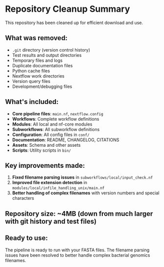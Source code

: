 # Repository Cleanup Summary

This repository has been cleaned up for efficient download and use.

## What was removed:
- `.git` directory (version control history)
- Test results and output directories
- Temporary files and logs
- Duplicate documentation files
- Python cache files
- Nextflow work directories
- Version query files
- Development/debugging files

## What's included:
- **Core pipeline files**: `main.nf`, `nextflow.config`
- **Workflows**: Complete workflow definitions
- **Modules**: All local and nf-core modules
- **Subworkflows**: All subworkflow definitions
- **Configuration**: All config files in `conf/`
- **Documentation**: README, CHANGELOG, CITATIONS
- **Assets**: Schema and other assets
- **Scripts**: Utility scripts in `bin/`

## Key improvements made:
1. **Fixed filename parsing issues** in `subworkflows/local/input_check.nf`
2. **Improved file extension detection** in `modules/local/infile_handling_unix/main.nf`
3. **Better handling of complex filenames** with version numbers and special characters

## Repository size: ~4MB (down from much larger with git history and test files)

## Ready to use:
The pipeline is ready to run with your FASTA files. The filename parsing issues have been resolved to better handle complex bacterial genomics filenames.